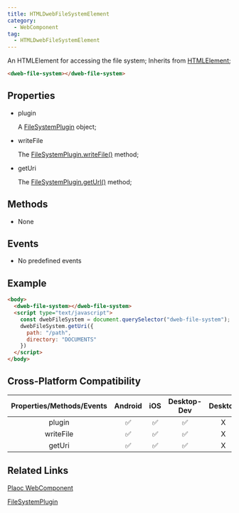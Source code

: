 ```yaml
---
title: HTMLDwebFileSystemElement
category:
  - WebComponent
tag:
  - HTMLDwebFileSystemElement  
---
```


An HTMLElement for accessing the file system;
Inherits from [HTMLElement](https://developer.mozilla.org/en-US/docs/Web/API/HTMLElement);

```html
<dweb-file-system></dweb-file-system> 
```

## Properties
  
  - plugin 

    A [FileSystemPlugin](../../plugin/file-system/index.md) object;

  - writeFile

    The [FileSystemPlugin.writeFile()](../../plugin/file-system/write-file.md) method;

  - getUri 

    The [FileSystemPlugin.getUrl()](../../plugin/file-system/get-uri.md) method;

## Methods

  - None

## Events

  - No predefined events

## Example
```html
<body>
  <dweb-file-system></dweb-file-system>
  <script type="text/javascript">
    const dwebFileSystem = document.querySelector("dweb-file-system");
    dwebFileSystem.getUri({
      path: "/path",
      directory: "DOCUMENTS"
    })
  </script>
</body>
```

## Cross-Platform Compatibility 

| Properties/Methods/Events | Android | iOS | Desktop-Dev | Desktop |
|:------------:|:-------:|:---:|:-----------:|:-------:|
| plugin       | ✅      | ✅   | ✅           | X       |  
| writeFile    | ✅      | ✅   | ✅           | X       |
| getUri       | ✅      | ✅   | ✅           | X       |

## Related Links

 [Plaoc WebComponent](../index.md)

[FileSystemPlugin](../../plugin/file-system/index.md)